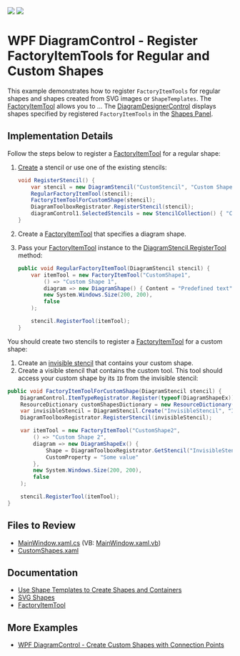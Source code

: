 <!-- default badges list -->
[![](https://img.shields.io/badge/Open_in_DevExpress_Support_Center-FF7200?style=flat-square&logo=DevExpress&logoColor=white)](https://supportcenter.devexpress.com/ticket/details/T1174035)
[![](https://img.shields.io/badge/📖_How_to_use_DevExpress_Examples-e9f6fc?style=flat-square)](https://docs.devexpress.com/GeneralInformation/403183)
<!-- default badges end -->

# WPF DiagramControl - Register FactoryItemTools for Regular and Custom Shapes

This example demonstrates how to register `FactoryItemTools` for regular shapes and shapes created from SVG images or `ShapeTemplates`. The [FactoryItemTool](https://docs.devexpress.com/CoreLibraries/DevExpress.Diagram.Core.FactoryItemTool) allows you to ... The [DiagramDesignerControl](https://docs.devexpress.com/WPF/DevExpress.Xpf.Diagram.DiagramDesignerControl) displays shapes specified by registered `FactoryItemTools` in the [Shapes Panel](https://docs.devexpress.com/WPF/116504/controls-and-libraries/diagram-control/diagram-designer-control/shapes-panel).

## Implementation Details

Follow the steps below to register a [FactoryItemTool](https://docs.devexpress.com/CoreLibraries/DevExpress.Diagram.Core.FactoryItemTool) for a regular shape:

1. [Create](https://docs.devexpress.com/CoreLibraries/DevExpress.Diagram.Core.DiagramStencil.Create.overloads) a stencil or use one of the existing stencils:

   ```cs
   void RegisterStencil() {
       var stencil = new DiagramStencil("CustomStencil", "Custom Shapes");
       RegularFactoryItemTool(stencil);
       FactoryItemToolForCustomShape(stencil);
       DiagramToolboxRegistrator.RegisterStencil(stencil);
       diagramControl1.SelectedStencils = new StencilCollection() { "CustomStencil" };
   }
   ```

2. Create a [FactoryItemTool](https://docs.devexpress.com/CoreLibraries/DevExpress.Diagram.Core.FactoryItemTool) that specifies a diagram shape.
3. Pass your [FactoryItemTool](https://docs.devexpress.com/CoreLibraries/DevExpress.Diagram.Core.FactoryItemTool) instance to the [DiagramStencil.RegisterTool](https://docs.devexpress.com/CoreLibraries/DevExpress.Diagram.Core.DiagramStencil.RegisterTool(DevExpress.Diagram.Core.ItemTool)) method:

   ```cs
   public void RegularFactoryItemTool(DiagramStencil stencil) {
       var itemTool = new FactoryItemTool("CustomShape1",
           () => "Custom Shape 1",
           diagram => new DiagramShape() { Content = "Predefined text" },
           new System.Windows.Size(200, 200),
           false
       );

       stencil.RegisterTool(itemTool);
   }
   ```

You should create two stencils to register a [FactoryItemTool](https://docs.devexpress.com/CoreLibraries/DevExpress.Diagram.Core.FactoryItemTool) for a custom shape:

1. Create an [invisible stencil](https://docs.devexpress.com/WPF/116504/controls-and-libraries/diagram-control/diagram-designer-control/shapes-panel#create-hidden-stencils) that contains your custom shape.
2. Create a visible stencil that contains the custom tool. This tool should access your custom shape by its `ID` from the invisible stencil:

```cs
public void FactoryItemToolForCustomShape(DiagramStencil stencil) {
    DiagramControl.ItemTypeRegistrator.Register(typeof(DiagramShapeEx));
    ResourceDictionary customShapesDictionary = new ResourceDictionary() { Source = new Uri("CustomShapes.xaml", UriKind.Relative) };
    var invisibleStencil = DiagramStencil.Create("InvisibleStencil", "Invisible Stencil", customShapesDictionary, shapeName => shapeName, false);
    DiagramToolboxRegistrator.RegisterStencil(invisibleStencil);

    var itemTool = new FactoryItemTool("CustomShape2",
        () => "Custom Shape 2",
        diagram => new DiagramShapeEx() { 
            Shape = DiagramToolboxRegistrator.GetStencil("InvisibleStencil").GetShape("Shape1"), 
            CustomProperty = "Some value" 
        },
        new System.Windows.Size(200, 200), 
        false
    );

    stencil.RegisterTool(itemTool);
}
```

## Files to Review

- [MainWindow.xaml.cs](./CS/WpfApp13/MainWindow.xaml.cs) (VB: [MainWindow.xaml.vb](./VB/WpfApp13/MainWindow.xaml.vb))
- [CustomShapes.xaml](./CS/WpfApp13/CustomShapes.xaml)

## Documentation

- [Use Shape Templates to Create Shapes and Containers](https://docs.devexpress.com/WPF/117037/controls-and-libraries/diagram-control/diagram-items/creating-shapes-and-containers-using-shape-templates)
- [SVG Shapes](https://docs.devexpress.com/WPF/117321/controls-and-libraries/diagram-control/diagram-items/svg-shapes)
- [FactoryItemTool](https://docs.devexpress.com/CoreLibraries/DevExpress.Diagram.Core.FactoryItemTool)

## More Examples

- [WPF DiagramControl - Create Custom Shapes with Connection Points](https://github.com/DevExpress-Examples/wpf-diagramdesigner-create-custom-shapes-with-connection-points)
